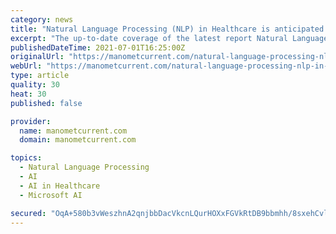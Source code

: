 ```yaml
---
category: news
title: "Natural Language Processing (NLP) in Healthcare is anticipated to show growth by 2026 | 3M ,Cerner ,Averbis ,IBM Corporation ,Microsoft Corporation"
excerpt: "The up-to-date coverage of the latest report Natural Language Processing (NLP) in Healthcare Market provides a detailed synopsis as well as a consistent evaluation of accurate revenue over the forecasted timespan."
publishedDateTime: 2021-07-01T16:25:00Z
originalUrl: "https://manometcurrent.com/natural-language-processing-nlp-in-healthcare-is-anticipated-to-show-growth-by-2026-3m-cerner-averbis-ibm-corporation-microsoft-corporation/"
webUrl: "https://manometcurrent.com/natural-language-processing-nlp-in-healthcare-is-anticipated-to-show-growth-by-2026-3m-cerner-averbis-ibm-corporation-microsoft-corporation/"
type: article
quality: 30
heat: 30
published: false

provider:
  name: manometcurrent.com
  domain: manometcurrent.com

topics:
  - Natural Language Processing
  - AI
  - AI in Healthcare
  - Microsoft AI

secured: "OqA+580b3vWeszhnA2qnjbbDacVkcnLQurHOXxFGVkRtDB9bbmhh/8sxehCvlysUzGlGk+Aped2drmknVzaUIpjNT/dLHC1l7sSedUwaJnojflx+Pkyt4pKqvDYMjeV63Z1cjuW/P9E5PpL5/OttwmQXb0nJTKQ1SmJ2TVYIBVCWhO/josSdymdGggxYv0LXl2H3oOWkrZc9nf3vScj8GOQci+m8mImEHVOE2wv33yJSnmh46FIuCM8LyMvjHnn1gMrdQUvezL8kV5csVnnpy4QDJdH9OC4XY1OC0SL+bjGJyM+inu3H1xu7dePjO2dUrz1yS0Aj24S/QhVX1EFJIPb8QcKMFjkKRyUXjBjEOYk=;RU0yIjZPFl866WqTWExzaw=="
---
```


